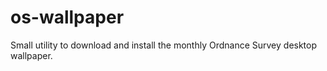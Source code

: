 # os-wallpaper
Small utility to download and install the monthly Ordnance Survey desktop wallpaper.
